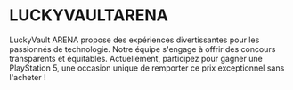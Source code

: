 # LUCKYVAULTARENA
LuckyVault ARENA propose des expériences divertissantes pour les passionnés de technologie. Notre équipe s'engage à offrir des concours transparents et équitables. Actuellement, participez pour gagner une PlayStation 5, une occasion unique de remporter ce prix exceptionnel sans l'acheter !
